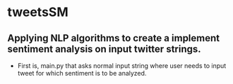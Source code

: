# tweetsSM

## Applying NLP algorithms to create a implement sentiment analysis on input twitter strings.

* First is, main.py that asks normal input string where user needs to input tweet for which sentiment is to be analyzed.
